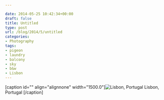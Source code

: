 ```yaml
---

date: 2014-05-25 10:42:34+00:00
draft: false
title: Untitled
type: post
url: /blog/2014/5/untitled
categories:
- Photography
tags:
- pigeon
- laundry
- balcony
- sky
- b&w
- Lisbon
---
```


[caption id="" align="alignnone" width="1500.0"]![ Lisbon, Portugal ](/images/2014-05-25-20145untitled/image-asset.jpeg)
 Lisbon, Portugal [/caption]
